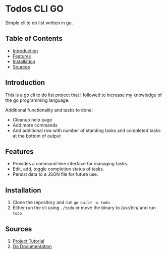 # Todos CLI GO

Simple cli to do list written in go. 




## Table of Contents

* [Introduction](#introduction)
* [Features](#features)
* [Installation](#installation)
* [Sources](#sources)

## Introduction

This is a go cli to do list project that I followed to increase my knowledge of the go programming language. 

Additional functionality and tasks to done:

- Cleanup help page
- Add more commands
- Add additional row with number of standing tasks and completed tasks at the bottom of output
## Features

* Provides a command-line interface for managing tasks. 
* Edit, add, toggle completion status of tasks.
* Persist data to a JSON file for future use.

## Installation

1. Clone the repository and run `go build -o todo` 
2. Either run the cli using `./todo` or move the binary to /usr/bin/ and run `todo`

## Sources

1. [Project Tutorial](https://www.youtube.com/watch?v=g16Zf0KQEWI)
2. [Go Documentation](https://go.dev/doc/)

